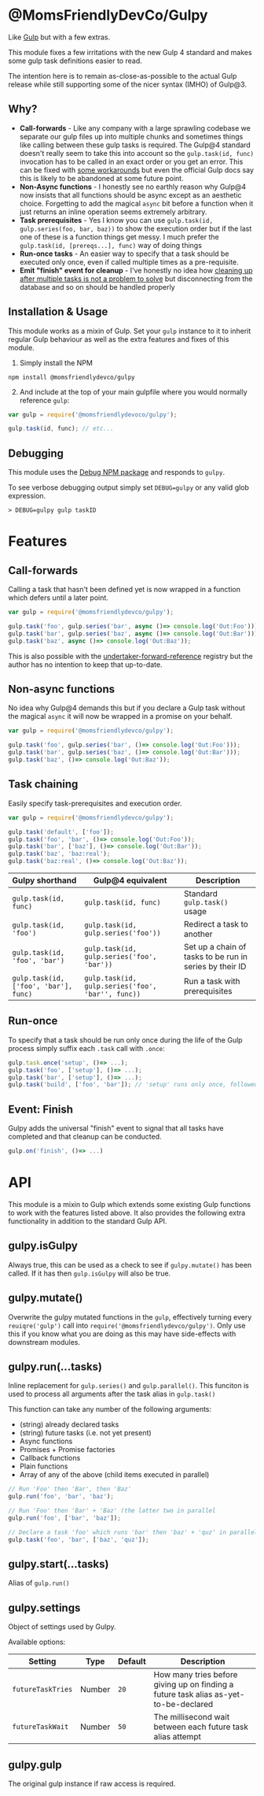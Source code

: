 @MomsFriendlyDevCo/Gulpy
========================
Like [Gulp](https://gulpjs.com) but with a few extras.

This module fixes a few irritations with the new Gulp 4 standard and makes some gulp task definitions easier to read.

The intention here is to remain as-close-as-possible to the actual Gulp release while still supporting some of the nicer syntax (IMHO) of Gulp@3.


Why?
----

* **Call-forwards** - Like any company with a large sprawling codebase we separate our gulp files up into multiple chunks and sometimes things like calling between these gulp tasks is required. The Gulp@4 standard doesn't really seem to take this into account so the `gulp.task(id, func)` invocation has to be called in an exact order or you get an error. This can be fixed with [some workarounds](https://github.com/gulpjs/undertaker-forward-reference) but even the official Gulp docs say this is likely to be abandoned at some future point.
* **Non-Async functions** - I honestly see no earthly reason why Gulp@4 now insists that all functions should be async except as an aesthetic choice. Forgetting to add the magical `async` bit before a function when it just returns an inline operation seems extremely arbitrary.
* **Task prerequisites** - Yes I know you can use `gulp.task(id, gulp.series(foo, bar, baz))` to show the execution order but if the last one of these is a function things get messy. I much prefer the `gulp.task(id, [prereqs...], func)` way of doing things
* **Run-once tasks** - An easier way to specify that a task should be executed only once, even if called multiple times as a pre-requisite.
* **Emit "finish" event for cleanup** - I've honestly no idea how [cleaning up after multiple tasks is not a problem to solve](https://github.com/gulpjs/gulp/issues/1275) but disconnecting from the database and so on should be handled properly


Installation & Usage
--------------------
This module works as a mixin of Gulp. Set your `gulp` instance to it to inherit regular Gulp behaviour as well as the extra features and fixes of this module.

1. Simply install the NPM

```
npm install @momsfriendlydevco/gulpy
```


2. And include at the top of your main gulpfile where you would normally reference `gulp`:

```javascript
var gulp = require('@momsfriendlydevoco/gulpy');

gulp.task(id, func); // etc...
```


Debugging
---------
This module uses the [Debug NPM package](https://github.com/visionmedia/debug#readme) and responds to `gulpy`.

To see verbose debugging output simply set `DEBUG=gulpy` or any valid glob expression.

```
> DEBUG=gulpy gulp taskID
```


Features
========


Call-forwards
-------------
Calling a task that hasn't been defined yet is now wrapped in a function which defers until a later point.


```javascript
var gulp = require('@momsfriendlydevco/gulpy');

gulp.task('foo', gulp.series('bar', async ()=> console.log('Out:Foo')));
gulp.task('bar', gulp.series('baz', async ()=> console.log('Out:Bar')));
gulp.task('baz', async ()=> console.log('Out:Baz'));
```

This is also possible with the [undertaker-forward-reference](https://github.com/gulpjs/undertaker-forward-reference) registry but the author has no intention to keep that up-to-date.


Non-async functions
-------------------
No idea why Gulp@4 demands this but if you declare a Gulp task without the magical `async` it will now be wrapped in a promise on your behalf.


```javascript
var gulp = require('@momsfriendlydevco/gulpy');

gulp.task('foo', gulp.series('bar', ()=> console.log('Out:Foo')));
gulp.task('bar', gulp.series('baz', ()=> console.log('Out:Bar')));
gulp.task('baz', ()=> console.log('Out:Baz'));
```


Task chaining
-------------
Easily specify task-prerequisites and execution order.


```javascript
var gulp = require('@momsfriendlydevco/gulpy');

gulp.task('default', ['foo']);
gulp.task('foo', 'bar', ()=> console.log('Out:Foo'));
gulp.task('bar', ['baz'], ()=> console.log('Out:Bar'));
gulp.task('baz', 'baz:real');
gulp.task('baz:real', ()=> console.log('Out:Baz'));
```



| Gulpy shorthand                       | Gulp@4 equivalent                                 | Description                                             |
|---------------------------------------|---------------------------------------------------|---------------------------------------------------------|
| `gulp.task(id, func)`                 | `gulp.task(id, func)`                             | Standard `gulp.task()` usage                            |
| `gulp.task(id, 'foo')`                | `gulp.task(id, gulp.series('foo'))`               | Redirect a task to another                              |
| `gulp.task(id, 'foo', 'bar')`         | `gulp.task(id, gulp.series('foo', 'bar'))`        | Set up a chain of tasks to be run in series by their ID |
| `gulp.task(id, ['foo', 'bar'], func)` | `gulp.task(id, gulp.series('foo', 'bar'', func))` | Run a task with prerequisites                           |



Run-once
--------
To specify that a task should be run only once during the life of the Gulp process simply suffix each `.task` call with `.once`:

```javascript
gulp.task.once('setup', ()=> ...);
gulp.task('foo', ['setup'], ()=> ...);
gulp.task('bar', ['setup'], ()=> ...);
gulp.task('build', ['foo', 'bar']); // 'setup' runs only once, followed by 'foo', 'bar', in parallel
```


Event: Finish
-------------
Gulpy adds the universal "finish" event to signal that all tasks have completed and that cleanup can be conducted.

```javascript
gulp.on('finish', ()=> ...)
```


API
===
This module is a mixin to Gulp which extends some existing Gulp functions to work with the features listed above.
It also provides the following extra functionality in addition to the standard Gulp API.


gulpy.isGulpy
-------------
Always true, this can be used as a check to see if `gulpy.mutate()` has been called. If it has then `gulp.isGulpy` will also be true.


gulpy.mutate()
--------------
Overwrite the gulpy mutated functions in the `gulp`, effectively turning every `reuiqre('gulp')` call into `require('@momsfriendlydevco/gulpy')`.
Only use this if you know what you are doing as this may have side-effects with downstream modules.


gulpy.run(...tasks)
-------------------
Inline replacement for `gulp.series()` and `gulp.parallel()`.
This funciton is used to process all arguments after the task alias in `gulp.task()`

This function can take any number of the following arguments:

* (string) already declared tasks
* (string) future tasks (i.e. not yet present)
* Async functions
* Promises + Promise factories
* Callback functions
* Plain functions
* Array of any of the above (child items executed in parallel)


```javascript
// Run 'Foo' then 'Bar', then 'Baz'
gulp.run('foo', 'bar', 'baz');

// Run 'Foo' then 'Bar' + 'Baz' (the latter two in parallel
gulp.run('foo', ['bar', 'baz']);

// Declare a task 'foo' which runs 'bar' then 'baz' + 'quz' in parallel
gulp.task('foo', 'bar', ['baz', 'quz']);
```


gulpy.start(...tasks)
---------------------
Alias of `gulp.run()`


gulpy.settings
--------------
Object of settings used by Gulpy.

Available options:

| Setting           | Type   | Default | Description                                                                          |
|-------------------|--------|---------|--------------------------------------------------------------------------------------|
| `futureTaskTries` | Number | `20`    | How many tries before giving up on finding a future task alias as-yet-to-be-declared |
| `futureTaskWait`  | Number | `50`    | The millisecond wait between each future task alias attempt                          |



gulpy.gulp
----------
The original gulp instance if raw access is required.
